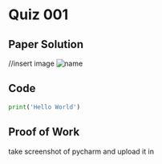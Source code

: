 # Quiz 001

## Paper Solution
//insert image
![name](link)

## Code
```.py
print('Hello World')
```

## Proof of Work
take screenshot of pycharm and upload it in
